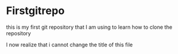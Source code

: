 # Firstgitrepo
this is my first git repository that I am using to learn how to clone the repository

I now realize that i cannot change the title of this file
